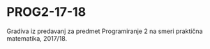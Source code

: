 # PROG2-17-18

Gradiva iz predavanj za predmet Programiranje 2 na smeri praktična matematika, 2017/18.
